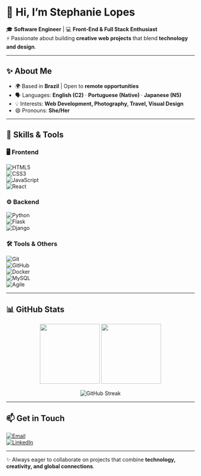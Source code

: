 # 👋 Hi, I’m Stephanie Lopes  

🎓 **Software Engineer** | 💻 **Front-End & Full Stack Enthusiast**  
⚡ Passionate about building **creative web projects** that blend **technology and design**.  

---

## ✨ About Me  
- 🌍 Based in **Brazil** | Open to **remote opportunities**  
- 🗣️ Languages: **English (C2)** · **Portuguese (Native)** · **Japanese (N5)**  
- 💡 Interests: **Web Development, Photography, Travel, Visual Design**  
- 😄 Pronouns: **She/Her**  

---

## 🚀 Skills & Tools  

### 🖥️ Frontend  
![HTML5](https://img.shields.io/badge/HTML5-E34F26?style=for-the-badge&logo=html5&logoColor=white)  
![CSS3](https://img.shields.io/badge/CSS3-1572B6?style=for-the-badge&logo=css3&logoColor=white)  
![JavaScript](https://img.shields.io/badge/JavaScript-F7DF1E?style=for-the-badge&logo=javascript&logoColor=black)  
![React](https://img.shields.io/badge/React-20232A?style=for-the-badge&logo=react&logoColor=61DAFB)  

### ⚙️ Backend  
![Python](https://img.shields.io/badge/Python-3776AB?style=for-the-badge&logo=python&logoColor=white)  
![Flask](https://img.shields.io/badge/Flask-000000?style=for-the-badge&logo=flask&logoColor=white)  
![Django](https://img.shields.io/badge/Django-092E20?style=for-the-badge&logo=django&logoColor=white)  

### 🛠️ Tools & Others  
![Git](https://img.shields.io/badge/Git-F05032?style=for-the-badge&logo=git&logoColor=white)  
![GitHub](https://img.shields.io/badge/GitHub-181717?style=for-the-badge&logo=github&logoColor=white)  
![Docker](https://img.shields.io/badge/Docker-2496ED?style=for-the-badge&logo=docker&logoColor=white)  
![MySQL](https://img.shields.io/badge/MySQL-4479A1?style=for-the-badge&logo=mysql&logoColor=white)  
![Agile](https://img.shields.io/badge/Agile-0288D1?style=for-the-badge&logo=atlassian&logoColor=white)  

---

## 📊 GitHub Stats  

<p align="center">
  <img height="160em" src="https://github-readme-stats.vercel.app/api?username=stephanie-lops&show_icons=true&theme=tokyonight&count_private=true"/>
  <img height="160em" src="https://github-readme-stats.vercel.app/api/top-langs/?username=stephanie-lops&layout=compact&langs_count=8&theme=tokyonight"/>
</p>

<p align="center">
  <img src="https://github-readme-streak-stats.herokuapp.com/?user=stephanie-lops&theme=tokyonight" alt="GitHub Streak"/>
</p>

---

## 📫 Get in Touch  
[![Email](https://img.shields.io/badge/Email-D14836?style=for-the-badge&logo=gmail&logoColor=white)](mailto:stephanielopees@gmail.com)  
[![LinkedIn](https://img.shields.io/badge/LinkedIn-0A66C2?style=for-the-badge&logo=linkedin&logoColor=white)](https://www.linkedin.com/in/stephanie-lops)  

---

✨ Always eager to collaborate on projects that combine **technology, creativity, and global connections**.  


<!---
- 👋 Hi, I’m Stephanie Lopes
- 🎓 Software Engineer
- ⚡ Creative web development projects
- ✨ Languages: English, Portuguese, Japanese
- 📍  Brazil (Open to remote work)
- 📫 How to reach me: stephanielopees@gmail.com
- 😄 Pronouns: She/Her
stephanie-lops/stephanie-lops is a ✨ special ✨ repository because its `README.md` (this file) appears on your GitHub profile.
You can click the Preview link to take a look at your changes.
- ⚡ Fun fact: I'm also a photographer

[![Portfolio](https://img.shields.io/badge/Portfolio-FF4088?style=for-the-badge&logo=vercel&logoColor=white)](#)  
💞️ 
--->
